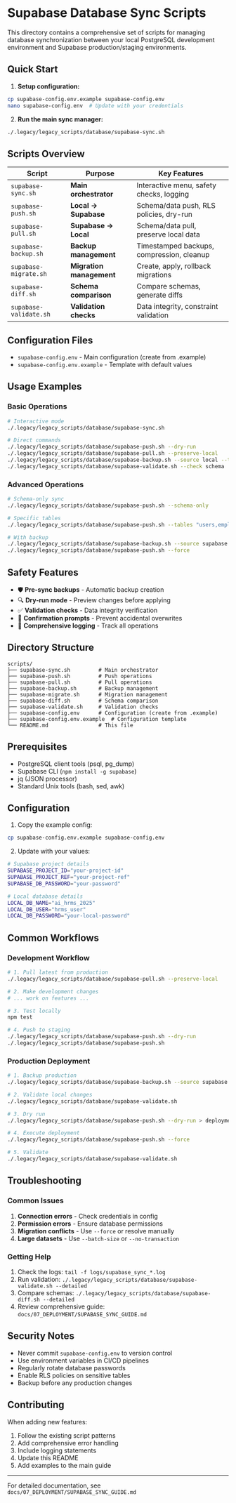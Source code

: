 # Supabase Database Sync Scripts

This directory contains a comprehensive set of scripts for managing database synchronization between your local PostgreSQL development environment and Supabase production/staging environments.

## Quick Start

1. **Setup configuration:**
```bash
cp supabase-config.env.example supabase-config.env
nano supabase-config.env  # Update with your credentials
```

2. **Run the main sync manager:**
```bash
./.legacy/legacy_scripts/database/supabase-sync.sh
```

## Scripts Overview

| Script | Purpose | Key Features |
|--------|---------|-------------|
| `supabase-sync.sh` | **Main orchestrator** | Interactive menu, safety checks, logging |
| `supabase-push.sh` | **Local → Supabase** | Schema/data push, RLS policies, dry-run |
| `supabase-pull.sh` | **Supabase → Local** | Schema/data pull, preserve local data |
| `supabase-backup.sh` | **Backup management** | Timestamped backups, compression, cleanup |
| `supabase-migrate.sh` | **Migration management** | Create, apply, rollback migrations |
| `supabase-diff.sh` | **Schema comparison** | Compare schemas, generate diffs |
| `supabase-validate.sh` | **Validation checks** | Data integrity, constraint validation |

## Configuration Files

- `supabase-config.env` - Main configuration (create from .example)
- `supabase-config.env.example` - Template with default values

## Usage Examples

### Basic Operations

```bash
# Interactive mode
./.legacy/legacy_scripts/database/supabase-sync.sh

# Direct commands
./.legacy/legacy_scripts/database/supabase-push.sh --dry-run
./.legacy/legacy_scripts/database/supabase-pull.sh --preserve-local
./.legacy/legacy_scripts/database/supabase-backup.sh --source local --type full
./.legacy/legacy_scripts/database/supabase-validate.sh --check schema
```

### Advanced Operations

```bash
# Schema-only sync
./.legacy/legacy_scripts/database/supabase-push.sh --schema-only

# Specific tables
./.legacy/legacy_scripts/database/supabase-push.sh --tables "users,employees"

# With backup
./.legacy/legacy_scripts/database/supabase-backup.sh --source supabase --type full
./.legacy/legacy_scripts/database/supabase-push.sh --force
```

## Safety Features

- 🛡️ **Pre-sync backups** - Automatic backup creation
- 🔍 **Dry-run mode** - Preview changes before applying
- ✅ **Validation checks** - Data integrity verification
- 🔐 **Confirmation prompts** - Prevent accidental overwrites
- 📝 **Comprehensive logging** - Track all operations

## Directory Structure

```
scripts/
├── supabase-sync.sh         # Main orchestrator
├── supabase-push.sh         # Push operations
├── supabase-pull.sh         # Pull operations
├── supabase-backup.sh       # Backup management
├── supabase-migrate.sh      # Migration management
├── supabase-diff.sh         # Schema comparison
├── supabase-validate.sh     # Validation checks
├── supabase-config.env      # Configuration (create from .example)
├── supabase-config.env.example  # Configuration template
└── README.md                # This file
```

## Prerequisites

- PostgreSQL client tools (psql, pg_dump)
- Supabase CLI (`npm install -g supabase`)
- jq (JSON processor)
- Standard Unix tools (bash, sed, awk)

## Configuration

1. Copy the example config:
```bash
cp supabase-config.env.example supabase-config.env
```

2. Update with your values:
```bash
# Supabase project details
SUPABASE_PROJECT_ID="your-project-id"
SUPABASE_PROJECT_REF="your-project-ref"
SUPABASE_DB_PASSWORD="your-password"

# Local database details
LOCAL_DB_NAME="ai_hrms_2025"
LOCAL_DB_USER="hrms_user"
LOCAL_DB_PASSWORD="your-local-password"
```

## Common Workflows

### Development Workflow
```bash
# 1. Pull latest from production
./.legacy/legacy_scripts/database/supabase-pull.sh --preserve-local

# 2. Make development changes
# ... work on features ...

# 3. Test locally
npm test

# 4. Push to staging
./.legacy/legacy_scripts/database/supabase-push.sh --dry-run
./.legacy/legacy_scripts/database/supabase-push.sh
```

### Production Deployment
```bash
# 1. Backup production
./.legacy/legacy_scripts/database/supabase-backup.sh --source supabase --type full

# 2. Validate local changes
./.legacy/legacy_scripts/database/supabase-validate.sh

# 3. Dry run
./.legacy/legacy_scripts/database/supabase-push.sh --dry-run > deployment_plan.txt

# 4. Execute deployment
./.legacy/legacy_scripts/database/supabase-push.sh --force

# 5. Validate
./.legacy/legacy_scripts/database/supabase-validate.sh
```

## Troubleshooting

### Common Issues

1. **Connection errors** - Check credentials in config
2. **Permission errors** - Ensure database permissions
3. **Migration conflicts** - Use `--force` or resolve manually
4. **Large datasets** - Use `--batch-size` or `--no-transaction`

### Getting Help

1. Check the logs: `tail -f logs/supabase_sync_*.log`
2. Run validation: `./.legacy/legacy_scripts/database/supabase-validate.sh --detailed`
3. Compare schemas: `./.legacy/legacy_scripts/database/supabase-diff.sh --detailed`
4. Review comprehensive guide: `docs/07_DEPLOYMENT/SUPABASE_SYNC_GUIDE.md`

## Security Notes

- Never commit `supabase-config.env` to version control
- Use environment variables in CI/CD pipelines
- Regularly rotate database passwords
- Enable RLS policies on sensitive tables
- Backup before any production changes

## Contributing

When adding new features:

1. Follow the existing script patterns
2. Add comprehensive error handling
3. Include logging statements
4. Update this README
5. Add examples to the main guide

---

For detailed documentation, see `docs/07_DEPLOYMENT/SUPABASE_SYNC_GUIDE.md`